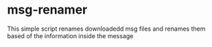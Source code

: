 # msg-renamer
This simple script renames downloadedd msg files and renames them based of the information inside the message

